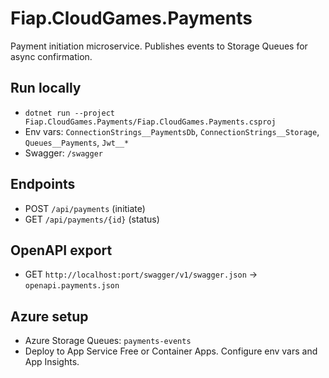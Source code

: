 # Fiap.CloudGames.Payments

Payment initiation microservice. Publishes events to Storage Queues for async confirmation.

## Run locally

- `dotnet run --project Fiap.CloudGames.Payments/Fiap.CloudGames.Payments.csproj`
- Env vars: `ConnectionStrings__PaymentsDb`, `ConnectionStrings__Storage`, `Queues__Payments`, `Jwt__*`
- Swagger: `/swagger`

## Endpoints

- POST `/api/payments` (initiate)
- GET `/api/payments/{id}` (status)

## OpenAPI export

- GET `http://localhost:port/swagger/v1/swagger.json` → `openapi.payments.json`

## Azure setup

- Azure Storage Queues: `payments-events`
- Deploy to App Service Free or Container Apps. Configure env vars and App Insights.
